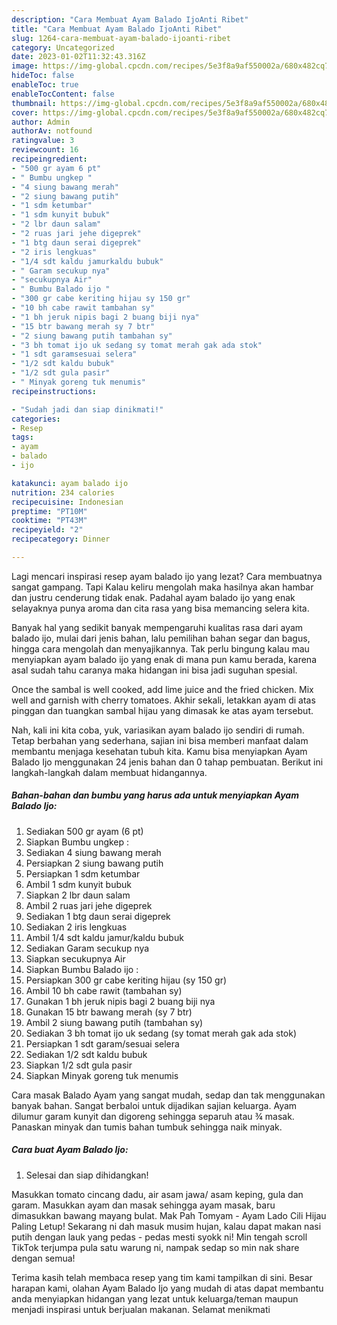 ```yaml
---
description: "Cara Membuat Ayam Balado IjoAnti Ribet"
title: "Cara Membuat Ayam Balado IjoAnti Ribet"
slug: 1264-cara-membuat-ayam-balado-ijoanti-ribet
category: Uncategorized
date: 2023-01-02T11:32:43.316Z
image: https://img-global.cpcdn.com/recipes/5e3f8a9af550002a/680x482cq70/ayam-balado-ijo-foto-resep-utama.jpg
hideToc: false
enableToc: true
enableTocContent: false
thumbnail: https://img-global.cpcdn.com/recipes/5e3f8a9af550002a/680x482cq70/ayam-balado-ijo-foto-resep-utama.jpg
cover: https://img-global.cpcdn.com/recipes/5e3f8a9af550002a/680x482cq70/ayam-balado-ijo-foto-resep-utama.jpg
author: Admin
authorAv: notfound
ratingvalue: 3
reviewcount: 16
recipeingredient:
- "500 gr ayam 6 pt"
- " Bumbu ungkep "
- "4 siung bawang merah"
- "2 siung bawang putih"
- "1 sdm ketumbar"
- "1 sdm kunyit bubuk"
- "2 lbr daun salam"
- "2 ruas jari jehe digeprek"
- "1 btg daun serai digeprek"
- "2 iris lengkuas"
- "1/4 sdt kaldu jamurkaldu bubuk"
- " Garam secukup nya"
- "secukupnya Air"
- " Bumbu Balado ijo "
- "300 gr cabe keriting hijau sy 150 gr"
- "10 bh cabe rawit tambahan sy"
- "1 bh jeruk nipis bagi 2 buang biji nya"
- "15 btr bawang merah sy 7 btr"
- "2 siung bawang putih tambahan sy"
- "3 bh tomat ijo uk sedang sy tomat merah gak ada stok"
- "1 sdt garamsesuai selera"
- "1/2 sdt kaldu bubuk"
- "1/2 sdt gula pasir"
- " Minyak goreng tuk menumis"
recipeinstructions:

- "Sudah jadi dan siap dinikmati!"
categories:
- Resep
tags:
- ayam
- balado
- ijo

katakunci: ayam balado ijo 
nutrition: 234 calories
recipecuisine: Indonesian
preptime: "PT10M"
cooktime: "PT43M"
recipeyield: "2"
recipecategory: Dinner

---
```



Lagi mencari inspirasi resep ayam balado ijo yang lezat? Cara membuatnya sangat gampang. Tapi Kalau keliru mengolah maka hasilnya akan hambar dan justru cenderung tidak enak. Padahal ayam balado ijo yang enak selayaknya punya aroma dan cita rasa yang bisa memancing selera kita.


Banyak hal yang sedikit banyak mempengaruhi kualitas rasa dari ayam balado ijo, mulai dari jenis bahan, lalu pemilihan bahan segar dan bagus, hingga cara mengolah dan menyajikannya. Tak perlu bingung kalau mau menyiapkan ayam balado ijo yang enak di mana pun kamu berada, karena asal sudah tahu caranya maka hidangan ini bisa jadi suguhan spesial.

Once the sambal is well cooked, add lime juice and the fried chicken. Mix well and garnish with cherry tomatoes. Akhir sekali, letakkan ayam di atas pinggan dan tuangkan sambal hijau yang dimasak ke atas ayam tersebut.


Nah, kali ini kita coba, yuk, variasikan ayam balado ijo sendiri di rumah. Tetap berbahan yang sederhana, sajian ini bisa memberi manfaat dalam membantu menjaga kesehatan tubuh kita. Kamu bisa menyiapkan Ayam Balado Ijo menggunakan 24 jenis bahan dan 0 tahap pembuatan. Berikut ini langkah-langkah dalam membuat hidangannya.

<!--inarticleads1-->

##### Bahan-bahan dan bumbu yang harus ada untuk menyiapkan Ayam Balado Ijo:

1. Sediakan 500 gr ayam (6 pt)
1. Siapkan  Bumbu ungkep :
1. Sediakan 4 siung bawang merah
1. Persiapkan 2 siung bawang putih
1. Persiapkan 1 sdm ketumbar
1. Ambil 1 sdm kunyit bubuk
1. Siapkan 2 lbr daun salam
1. Ambil 2 ruas jari jehe digeprek
1. Sediakan 1 btg daun serai digeprek
1. Sediakan 2 iris lengkuas
1. Ambil 1/4 sdt kaldu jamur/kaldu bubuk
1. Sediakan  Garam secukup nya
1. Siapkan secukupnya Air
1. Siapkan  Bumbu Balado ijo :
1. Persiapkan 300 gr cabe keriting hijau (sy 150 gr)
1. Ambil 10 bh cabe rawit (tambahan sy)
1. Gunakan 1 bh jeruk nipis bagi 2 buang biji nya
1. Gunakan 15 btr bawang merah (sy 7 btr)
1. Ambil 2 siung bawang putih (tambahan sy)
1. Sediakan 3 bh tomat ijo uk sedang (sy tomat merah gak ada stok)
1. Persiapkan 1 sdt garam/sesuai selera
1. Sediakan 1/2 sdt kaldu bubuk
1. Siapkan 1/2 sdt gula pasir
1. Siapkan  Minyak goreng tuk menumis


Cara masak Balado Ayam yang sangat mudah, sedap dan tak menggunakan banyak bahan. Sangat berbaloi untuk dijadikan sajian keluarga. Ayam dilumur garam kunyit dan digoreng sehingga separuh atau ¾ masak. Panaskan minyak dan tumis bahan tumbuk sehingga naik minyak. 

<!--inarticleads2-->

##### Cara buat Ayam Balado Ijo:


1. Selesai dan siap dihidangkan!

Masukkan tomato cincang dadu, air asam jawa/ asam keping, gula dan garam. Masukkan ayam dan masak sehingga ayam masak, baru dimasukkan bawang mayang bulat. Mak Pah Tomyam - Ayam Lado Cili Hijau Paling Letup! Sekarang ni dah masuk musim hujan, kalau dapat makan nasi putih dengan lauk yang pedas - pedas mesti syokk ni! Min tengah scroll TikTok terjumpa pula satu warung ni, nampak sedap so min nak share dengan semua! 

Terima kasih telah membaca resep yang tim kami tampilkan di sini. Besar harapan kami, olahan Ayam Balado Ijo yang mudah di atas dapat membantu anda menyiapkan hidangan yang lezat untuk keluarga/teman maupun menjadi inspirasi untuk berjualan makanan. Selamat menikmati
